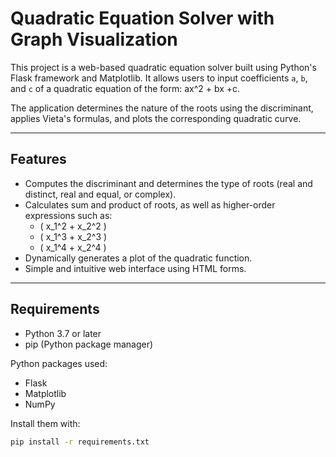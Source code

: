 # Quadratic Equation Solver with Graph Visualization

This project is a web-based quadratic equation solver built using Python's Flask framework and Matplotlib. It allows users to input coefficients `a`, `b`, and `c` of a quadratic equation of the form: ax^2 + bx +c.


The application determines the nature of the roots using the discriminant, applies Vieta's formulas, and plots the corresponding quadratic curve.

---

## Features

- Computes the discriminant and determines the type of roots (real and distinct, real and equal, or complex).
- Calculates sum and product of roots, as well as higher-order expressions such as:
  - \( x_1^2 + x_2^2 \)
  - \( x_1^3 + x_2^3 \)
  - \( x_1^4 + x_2^4 \)
- Dynamically generates a plot of the quadratic function.
- Simple and intuitive web interface using HTML forms.

---

## Requirements

- Python 3.7 or later
- pip (Python package manager)

Python packages used:

- Flask
- Matplotlib
- NumPy

Install them with:

```bash
pip install -r requirements.txt
